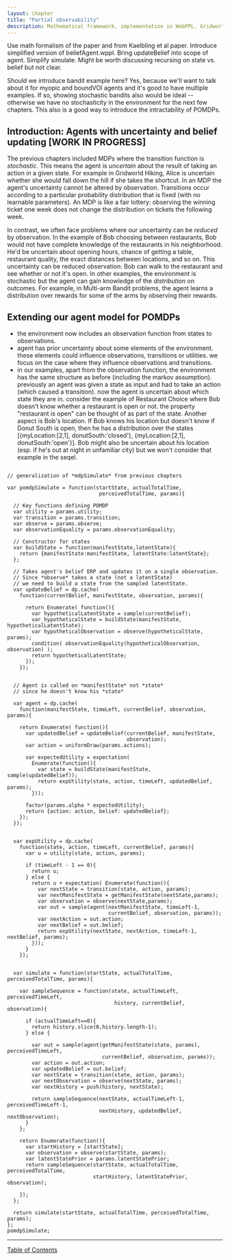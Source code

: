 ```yaml
---
layout: chapter
title: "Partial observability"
description: Mathematical framework, implementation in WebPPL, Gridworld and restaurants example, bandit problems.
---
```


Use math formalism of the paper and from Kaelbling et al paper. Introduce simplified version of beliefAgent.wppl. Bring updateBelief into scope of agent. Simplify simulate. Might be worth discussing recursing on state vs. belief but not clear.

Should we introduce bandit example here? Yes, because we'll want to talk about it for myopic and boundVOI agents and it's good to have multiple examples. If so, showing stochastic bandits also would be ideal -- otherwise we have no stochasticity in the environment for the next few chapters. This also is a good way to introduce the intractability of POMDPs.

 
## Introduction: Agents with uncertainty and belief updating [WORK IN PROGRESS]

The previous chapters included MDPs where the transition function is *stochastic*. This means the agent is *uncertain* about the result of taking an action in a given state. For example in Gridworld Hiking, Alice is uncertain whether she would fall down the hill if she takes the shortcut. In an MDP the agent's uncertainty cannot be altered by observation. Transitions occur according to a particular probability distribution that is fixed (with no learnable parameters). An MDP is like a fair lottery: observing the winning ticket one week does not change the distribution on tickets the following week.  

In contrast, we often face problems where our uncertainty can be *reduced* by observation. In the example of Bob choosing between restaurants, Bob would not have complete knowledge of the restaurants in his neighborhood. He'd be uncertain about opening hours, chance of getting a table, restaurant quality, the exact distances between locations, and so on. This uncertainty can be reduced observation: Bob can walk to the restaurant and see whether or not it's open. In other examples, the environment is stochastic but the agent can gain knowledge of the *distribution* on outcomes. For example, in Multi-arm Bandit problems, the agent learns a distribution over rewards for some of the arms by observing their rewards. 


## Extending our agent model for POMDPs

- the environment now includes an observation function from states to observations.
- agent has prior uncertainty about some elements of the environment. these elements could influence observations, transitions or utilities. we focus on the case where they influence observations and transitions.
- in our examples, apart from the observation function, the environment has the same structure as before (including the markov assumption). previously an agent was given a state as input and had to take an action (which caused a transition). now the agent is uncertain about which state they are in. consider the example of Restaurant Choice where Bob doesn't know whether a restaurant is open or not. the property "restaurant is open" can be thought of as part of the state. Another aspect is Bob's location. If Bob knows his location but doesn't know if Donut South is open, then he has a distribution over the states [{myLocation:[2,1], donutSouth:'closed'}, {myLocation:[2,1], donutSouth:'open'}]. Bob might also be uncertain about his location (esp. if he's out at night in unfamiliar city) but we won't consider that example in the seqel. 


~~~~

// generalization of *mdpSimulate* from previous chapters

var pomdpSimulate = function(startState, actualTotalTime, 
                              perceivedTotalTime, params){

  // Key functions defining POMDP
  var utility = params.utility;
  var transition = params.transition;
  var observe = params.observe;
  var observationEquality = params.observationEquality;

  // Constructor for states
  var buildState = function(manifestState,latentState){
    return {manifestState:manifestState, latentState:latentState};
  };

  // Takes agent's belief ERP and updates it on a single observation.
  // Since *observe* takes a state (not a latentState) 
  // we need to build a state from the sampled latentState. 
  var updateBelief = dp.cache(
    function(currentBelief, manifestState, observation, params){

      return Enumerate( function(){
        var hypotheticalLatentState = sample(currentBelief);
        var hypotheticalState = buildState(manifestState, hypotheticalLatentState);
        var hypotheticalObservation = observe(hypotheticalState, params);
        condition( observationEquality(hypotheticalObservation, observation) );
        return hypotheticalLatentState;
      });
    });
  

  // Agent is called on *manifestState* not *state* 
  // since he doesn't know his *state*
  
  var agent = dp.cache( 
    function(manifestState, timeLeft, currentBelief, observation, params){
    
    return Enumerate( function(){
      var updatedBelief = updateBelief(currentBelief, manifestState,
                                       observation);
      var action = uniformDraw(params.actions);
      
      var expectedUtility = expectation(
        Enumerate(function(){
          var state = buildState(manifestState, sample(updatedBelief));
          return expUtility(state, action, timeLeft, updatedBelief, params);   
        }));
      
      factor(params.alpha * expectedUtility);
      return {action: action, belief: updatedBelief};
    });
  });
  
  
  var expUtility = dp.cache(
    function(state, action, timeLeft, currentBelief, params){ 
      var u = utility(state, action, params);
      
      if (timeLeft - 1 == 0){
        return u;
      } else {                     
        return u + expectation( Enumerate(function(){
          var nextState = transition(state, action, params);
          var nextManifestState = getManifestState(nextState,params);
          var observation = observe(nextState,params);
          var out = sample(agent(nextManifestState, timeLeft-1, 
                                 currentBelief, observation, params));
          var nextAction = out.action;
          var nextBelief = out.belief;
          return expUtility(nextState, nextAction, timeLeft-1, nextBelief, params);
        }));
      }                      
    });
  

  var simulate = function(startState, actualTotalTime, perceivedTotalTime, params){
    
    var sampleSequence = function(state, actualTimeLeft, perceivedTimeLeft, 
                                   history, currentBelief, observation){
      
      if (actualTimeLeft==0){
        return history.slice(0,history.length-1);
      } else {
        
        var out = sample(agent(getManifestState(state, params), perceivedTimeLeft,
                               currentBelief, observation, params));
        var action = out.action;
        var updatedBelief = out.belief;
        var nextState = transition(state, action, params);
        var nextObservation = observe(nextState, params);
        var nextHistory = push(history, nextState);
        
        return sampleSequence(nextState, actualTimeLeft-1, perceivedTimeLeft-1, 
                              nextHistory, updatedBelief, nextObservation);
      }
    };
    
    return Enumerate(function(){    
      var startHistory = [startState];
      var observation = observe(startState, params);
      var latentStatePrior = params.latentStatePrior;
      return sampleSequence(startState, actualTotalTime, perceivedTotalTime, 
                            startHistory, latentStatePrior, observation);
      
    });                 
  };
  
  return simulate(startState, actualTotalTime, perceivedTotalTime, params);
};
pomdpSimulate;
~~~~



--------------

[Table of Contents](/)

